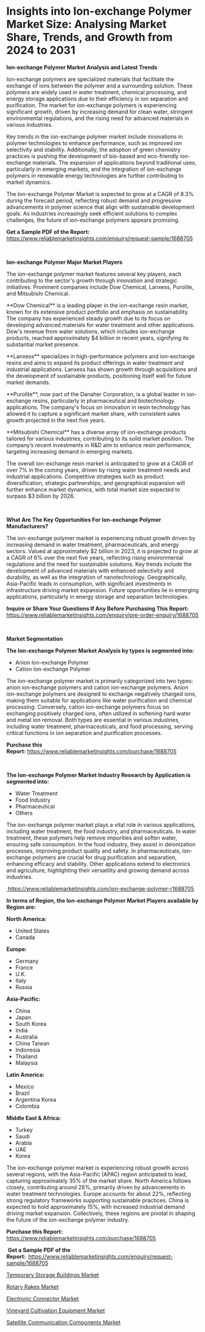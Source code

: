 <p><h1>Insights into Ion-exchange Polymer Market Size: Analysing Market Share, Trends, and Growth from 2024 to 2031</h1></p><p><strong>Ion-exchange Polymer Market Analysis and Latest Trends</strong></p>
<p><p>Ion-exchange polymers are specialized materials that facilitate the exchange of ions between the polymer and a surrounding solution. These polymers are widely used in water treatment, chemical processing, and energy storage applications due to their efficiency in ion separation and purification. The market for ion-exchange polymers is experiencing significant growth, driven by increasing demand for clean water, stringent environmental regulations, and the rising need for advanced materials in various industries.</p><p>Key trends in the ion-exchange polymer market include innovations in polymer technologies to enhance performance, such as improved ion selectivity and stability. Additionally, the adoption of green chemistry practices is pushing the development of bio-based and eco-friendly ion-exchange materials. The expansion of applications beyond traditional uses, particularly in emerging markets, and the integration of ion-exchange polymers in renewable energy technologies are further contributing to market dynamics. </p><p>The Ion-exchange Polymer Market is expected to grow at a CAGR of 8.3% during the forecast period, reflecting robust demand and progressive advancements in polymer science that align with sustainable development goals. As industries increasingly seek efficient solutions to complex challenges, the future of ion-exchange polymers appears promising.</p></p>
<p><strong>Get a Sample PDF of the Report:&nbsp;</strong> <a href="https://www.reliablemarketinsights.com/enquiry/request-sample/1688705?utm_campaign=1575&utm_medium=2&utm_source=Github&utm_content=ia&utm_term=19102024&utm_id=ion-exchange-polymer">https://www.reliablemarketinsights.com/enquiry/request-sample/1688705</a></p>
<p>&nbsp;</p>
<p><strong>Ion-exchange Polymer Major Market Players</strong></p>
<p><p>The ion-exchange polymer market features several key players, each contributing to the sector's growth through innovation and strategic initiatives. Prominent companies include Dow Chemical, Lanxess, Purolite, and Mitsubishi Chemical.</p><p>**Dow Chemical** is a leading player in the ion-exchange resin market, known for its extensive product portfolio and emphasis on sustainability. The company has experienced steady growth due to its focus on developing advanced materials for water treatment and other applications. Dow's revenue from water solutions, which includes ion-exchange products, reached approximately $4 billion in recent years, signifying its substantial market presence.</p><p>**Lanxess** specializes in high-performance polymers and ion-exchange resins and aims to expand its product offerings in water treatment and industrial applications. Lanxess has shown growth through acquisitions and the development of sustainable products, positioning itself well for future market demands.</p><p>**Purolite**, now part of the Danaher Corporation, is a global leader in ion-exchange resins, particularly in pharmaceutical and biotechnology applications. The company's focus on innovation in resin technology has allowed it to capture a significant market share, with consistent sales growth projected in the next five years.</p><p>**Mitsubishi Chemical** has a diverse array of ion-exchange products tailored for various industries, contributing to its solid market position. The company’s recent investments in R&D aim to enhance resin performance, targeting increasing demand in emerging markets.</p><p>The overall ion-exchange resin market is anticipated to grow at a CAGR of over 7% in the coming years, driven by rising water treatment needs and industrial applications. Competitive strategies such as product diversification, strategic partnerships, and geographical expansion will further enhance market dynamics, with total market size expected to surpass $3 billion by 2026.</p></p>
<p>&nbsp;</p>
<p><strong>What Are The Key Opportunities For Ion-exchange Polymer Manufacturers?</strong></p>
<p><p>The ion-exchange polymer market is experiencing robust growth driven by increasing demand in water treatment, pharmaceuticals, and energy sectors. Valued at approximately $2 billion in 2023, it is projected to grow at a CAGR of 6% over the next five years, reflecting rising environmental regulations and the need for sustainable solutions. Key trends include the development of advanced materials with enhanced selectivity and durability, as well as the integration of nanotechnology. Geographically, Asia-Pacific leads in consumption, with significant investments in infrastructure driving market expansion. Future opportunities lie in emerging applications, particularly in energy storage and separation technologies.</p></p>
<p><strong>Inquire or Share Your Questions If Any Before Purchasing This Report:</strong> <a href="https://www.reliablemarketinsights.com/enquiry/pre-order-enquiry/1688705?utm_campaign=1575&utm_medium=2&utm_source=Github&utm_content=ia&utm_term=19102024&utm_id=ion-exchange-polymer">https://www.reliablemarketinsights.com/enquiry/pre-order-enquiry/1688705</a></p>
<p>&nbsp;</p>
<p><strong>Market Segmentation</strong></p>
<p><strong>The Ion-exchange Polymer Market Analysis by types is segmented into:</strong></p>
<p><ul><li>Anion Ion-exchange Polymer</li><li>Cation Ion-exchange Polymer</li></ul></p>
<p><p>The ion-exchange polymer market is primarily categorized into two types: anion ion-exchange polymers and cation ion-exchange polymers. Anion ion-exchange polymers are designed to exchange negatively charged ions, making them suitable for applications like water purification and chemical processing. Conversely, cation ion-exchange polymers focus on exchanging positively charged ions, often utilized in softening hard water and metal ion removal. Both types are essential in various industries, including water treatment, pharmaceuticals, and food processing, serving critical functions in ion separation and purification processes.</p></p>
<p><strong>Purchase this Report:&nbsp;</strong><a href="https://www.reliablemarketinsights.com/purchase/1688705?utm_campaign=1575&utm_medium=2&utm_source=Github&utm_content=ia&utm_term=19102024&utm_id=ion-exchange-polymer">https://www.reliablemarketinsights.com/purchase/1688705</a></p>
<p>&nbsp;</p>
<p><strong>The Ion-exchange Polymer Market Industry Research by Application is segmented into:</strong></p>
<p><ul><li>Water Treatment</li><li>Food Industry</li><li>Pharmaceutical</li><li>Others</li></ul></p>
<p><p>The ion-exchange polymer market plays a vital role in various applications, including water treatment, the food industry, and pharmaceuticals. In water treatment, these polymers help remove impurities and soften water, ensuring safe consumption. In the food industry, they assist in deionization processes, improving product quality and safety. In pharmaceuticals, ion-exchange polymers are crucial for drug purification and separation, enhancing efficacy and stability. Other applications extend to electronics and agriculture, highlighting their versatility and growing demand across industries.</p></p>
<p><a href="https://www.reliablemarketinsights.com/ion-exchange-polymer-r1688705?utm_campaign=1575&utm_medium=2&utm_source=Github&utm_content=ia&utm_term=19102024&utm_id=ion-exchange-polymer">&nbsp;https://www.reliablemarketinsights.com/ion-exchange-polymer-r1688705</a></p>
<p><strong>In terms of Region, the Ion-exchange Polymer Market Players available by Region are:</strong></p>
<p>
    <p> <strong> North America: </strong>
        <ul>
            <li>United States</li>
            <li>Canada</li>
        </ul>
        </p> 
    <p> <strong> Europe: </strong>
        <ul>
            <li>Germany</li>
            <li>France</li>
            <li>U.K.</li>
            <li>Italy</li>
            <li>Russia</li>
        </ul>
        </p> 
    <p> <strong> Asia-Pacific: </strong>
        <ul>
            <li>China</li>
            <li>Japan</li>
            <li>South Korea</li>
            <li>India</li>
            <li>Australia</li>
            <li>China Taiwan</li>
            <li>Indonesia</li>
            <li>Thailand</li>
            <li>Malaysia</li>
        </ul>
        </p> 
    <p> <strong> Latin America: </strong>
        <ul>
            <li>Mexico</li>
            <li>Brazil</li>
            <li>Argentina Korea</li>
            <li>Colombia</li>
        </ul>
        </p> 
    <p> <strong> Middle East & Africa: </strong>
        <ul>
            <li>Turkey</li>
            <li>Saudi</li>
            <li>Arabia</li>
            <li>UAE</li>
            <li>Korea</li>
        </ul>
    </p>
    </p>
<p><p>The ion-exchange polymer market is experiencing robust growth across several regions, with the Asia-Pacific (APAC) region anticipated to lead, capturing approximately 35% of the market share. North America follows closely, contributing around 28%, primarily driven by advancements in water treatment technologies. Europe accounts for about 22%, reflecting strong regulatory frameworks supporting sustainable practices. China is expected to hold approximately 15%, with increased industrial demand driving market expansion. Collectively, these regions are pivotal in shaping the future of the ion-exchange polymer industry.</p></p>
<p><strong>Purchase this Report: </strong><a href="https://www.reliablemarketinsights.com/purchase/1688705?utm_campaign=1575&utm_medium=2&utm_source=Github&utm_content=ia&utm_term=19102024&utm_id=ion-exchange-polymer">https://www.reliablemarketinsights.com/purchase/1688705</a></p>
<p>&nbsp;<strong>Get a Sample PDF of the Report:&nbsp;&nbsp;</strong><a href="https://www.reliablemarketinsights.com/enquiry/request-sample/1688705?utm_campaign=1575&utm_medium=2&utm_source=Github&utm_content=ia&utm_term=19102024&utm_id=ion-exchange-polymer">https://www.reliablemarketinsights.com/enquiry/request-sample/1688705</a></p>
<p><strong></strong></p>
<p><p><a href="https://www.linkedin.com/pulse/temporary-storage-buildings-market-size-type-meatl-buildingswooden-iniee?utm_campaign=1575&utm_medium=2&utm_source=Github&utm_content=ia&utm_term=19102024&utm_id=ion-exchange-polymer">Temporary Storage Buildings Market</a></p><p><a href="https://www.linkedin.com/pulse/global-rotary-rakes-market-opportunities-challenges2024-2031-uelje?utm_campaign=1575&utm_medium=2&utm_source=Github&utm_content=ia&utm_term=19102024&utm_id=ion-exchange-polymer">Rotary Rakes Market</a></p><p><a href="https://www.linkedin.com/pulse/electronic-connector-value-chain-analysis-from-raw-materials-lsrfe?utm_campaign=1575&utm_medium=2&utm_source=Github&utm_content=ia&utm_term=19102024&utm_id=ion-exchange-polymer">Electronic Connector Market</a></p><p><a href="https://www.linkedin.com/pulse/vineyard-cultivation-equipment-market-research-report-lmaue?utm_campaign=1575&utm_medium=2&utm_source=Github&utm_content=ia&utm_term=19102024&utm_id=ion-exchange-polymer">Vineyard Cultivation Equipment Market</a></p><p><a href="https://www.linkedin.com/pulse/satellite-communication-components-market-trends-strategic-fanme?utm_campaign=1575&utm_medium=2&utm_source=Github&utm_content=ia&utm_term=19102024&utm_id=ion-exchange-polymer">Satellite Communication Components Market</a></p></p>